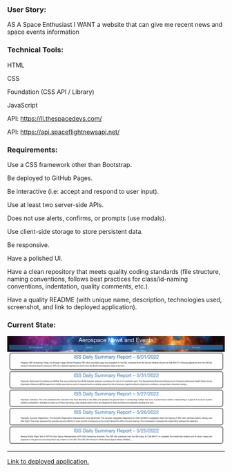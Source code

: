 <h3>User Story:</h3>

AS A Space Enthusiast
I WANT a website that can give me recent news and space events information

<h3>Technical Tools:</h3>

HTML

CSS

Foundation (CSS API / Library)

JavaScript

API: https://ll.thespacedevs.com/

API: https://api.spaceflightnewsapi.net/

<h3>Requirements:</h3> 

Use a CSS framework other than Bootstrap.

Be deployed to GitHub Pages.

Be interactive (i.e: accept and respond to user input).

Use at least two server-side APIs.

Does not use alerts, confirms, or prompts (use modals).

Use client-side storage to store persistent data.

Be responsive.

Have a polished UI.

Have a clean repository that meets quality coding standards (file structure, naming conventions, follows best practices for class/id-naming conventions, indentation, quality comments, etc.).

Have a quality README (with unique name, description, technologies used, screenshot, and link to deployed application).

<h3>Current State:</h3>

<img src="./assets/images/spaceapp.jpg">
<hr />
<a href="https://carterwsheppard.github.io/space-app/">Link to deployed application.</a>